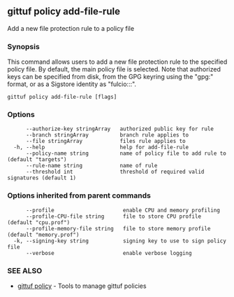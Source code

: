 ## gittuf policy add-file-rule

Add a new file protection rule to a policy file

### Synopsis

This command allows users to add a new file protection rule to the specified policy file. By default, the main policy file is selected. Note that authorized keys can be specified from disk, from the GPG keyring using the "gpg:<fingerprint>" format, or as a Sigstore identity as "fulcio:<identity>::<issuer>".

```
gittuf policy add-file-rule [flags]
```

### Options

```
      --authorize-key stringArray   authorized public key for rule
      --branch stringArray          branch rule applies to
      --file stringArray            files rule applies to
  -h, --help                        help for add-file-rule
      --policy-name string          name of policy file to add rule to (default "targets")
      --rule-name string            name of rule
      --threshold int               threshold of required valid signatures (default 1)
```

### Options inherited from parent commands

```
      --profile                      enable CPU and memory profiling
      --profile-CPU-file string      file to store CPU profile (default "cpu.prof")
      --profile-memory-file string   file to store memory profile (default "memory.prof")
  -k, --signing-key string           signing key to use to sign policy file
      --verbose                      enable verbose logging
```

### SEE ALSO

* [gittuf policy](gittuf_policy.md)	 - Tools to manage gittuf policies

